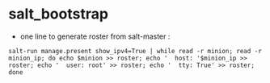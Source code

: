 # salt_bootstrap

* one line to generate roster from salt-master : 
```
salt-run manage.present show_ipv4=True | while read -r minion; read -r minion_ip; do echo $minion >> roster; echo '  host: '$minion_ip >> roster; echo '  user: root' >> roster; echo '  tty: True' >> roster; done
```
